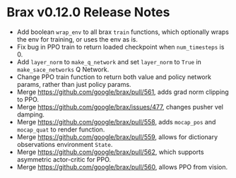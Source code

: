 # Brax v0.12.0 Release Notes

* Add boolean `wrap_env` to all brax `train` functions, which optionally wraps the env for training, or uses the env as is.
* Fix bug in PPO train to return loaded checkpoint when `num_timesteps` is 0.
* Add `layer_norm` to `make_q_network` and set `layer_norm` to `True` in `make_sace_networks` Q Network.
* Change PPO train function to return both value and policy network params, rather than just policy params.
* Merge https://github.com/google/brax/pull/561, adds grad norm clipping to PPO.
* Merge https://github.com/google/brax/issues/477, changes pusher vel damping.
* Merge https://github.com/google/brax/pull/558, adds `mocap_pos` and `mocap_quat` to render function.
* Merge https://github.com/google/brax/pull/559, allows for dictionary observations environment `State`.
* Merge https://github.com/google/brax/pull/562, which supports asymmetric actor-critic for PPO.
* Merge https://github.com/google/brax/pull/560, allows PPO from vision.
